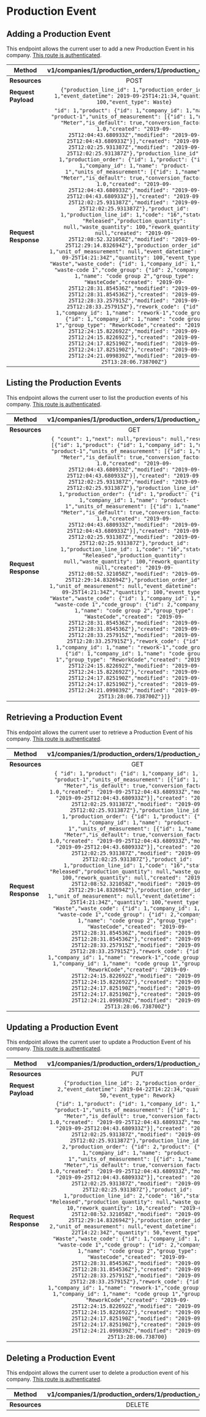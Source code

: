 # Production Event

## Adding a Production Event
This endpoint allows the current user to add a new Production Event in his company. [This route is authenticated](https://github.com/vision-i40/company_service/tree/master/docs/authentication#authenticated-endpoints).

| **Method**            | v1/companies/1/production_orders/1/production_events/     |
|-----------------------|:---------------------:|
| **Resources**         | POST                   |
| **Request Payload**   | `{"production_line_id": 1,"production_order_id": 1,"event_datetime": 2019-09-25T14:21:34,"quantity": 100,"event_type": Waste}` |
| **Request Response**  | `"id": 1,"product": {"id": 1,"company_id": 1,"name": "product-1","units_of_measurement": [{"id": 1,"name": "Meter","is_default": true,"conversion_factor": 1.0,"created": "2019-09-25T12:04:43.680933Z","modified": "2019-09-25T12:04:43.680933Z"}],"created": "2019-09-25T12:02:25.931387Z","modified": "2019-09-25T12:02:25.931387Z"},"production_line_id": 1,"production_order": {"id": 1,"product": {"id": 1,"company_id": 1,"name": "product-1","units_of_measurement": [{"id": 1,"name": "Meter","is_default": true,"conversion_factor": 1.0,"created": "2019-09-25T12:04:43.680933Z","modified": "2019-09-25T12:04:43.680933Z"}],"created": "2019-09-25T12:02:25.931387Z","modified": "2019-09-25T12:02:25.931387Z"},"product_id": 1,"production_line_id": 1,"code": "16","state": "Released","production_quantity": null,"waste_quantity": 100,"rework_quantity": null,"created": "2019-09-25T12:08:52.321058Z","modified": "2019-09-25T12:29:14.832694Z"},"production_order_id": 1,"unit_of_measurement": null,"event_datetime": "2019-09-25T14:21:34Z","quantity": 100,"event_type": "Waste","waste_code": {"id": 1,"company_id": 1,"name": "waste-code 1","code_group": {"id": 2,"company_id": 1,"name": "code group 2","group_type": "WasteCode","created": "2019-09-25T12:28:31.854536Z","modified": "2019-09-25T12:28:31.854536Z"},"created": "2019-09-25T12:28:33.257915Z","modified": "2019-09-25T12:28:33.257915Z"},"rework_code": {"id": 1,"company_id": 1,"name": "rework-1","code_group": {"id": 1,"company_id": 1,"name": "code group 1","group_type": "ReworkCode","created": "2019-09-25T12:24:15.822692Z","modified": "2019-09-25T12:24:15.822692Z"},"created": "2019-09-25T12:24:17.825190Z","modified": "2019-09-25T12:24:17.825190Z"},"created": "2019-09-25T12:24:21.099839Z","modified": "2019-09-25T13:28:06.738700Z"}` |


## Listing the Production Events
This endpoint allows the current user to list the production events of his company. [This route is authenticated](https://github.com/vision-i40/company_service/tree/master/docs/authentication#authenticated-endpoints).

| **Method**            | v1/companies/1/production_orders/1/production_events/     |
|-----------------------|:---------------------:|
| **Resources**         | GET                   |
| **Request Response**  | `{ "count": 1,"next": null,"previous": null,"results": [{"id": 1,"product": {"id": 1,"company_id": 1,"name": "product-1","units_of_measurement": [{"id": 1,"name": "Meter","is_default": true,"conversion_factor": 1.0,"created": "2019-09-25T12:04:43.680933Z","modified": "2019-09-25T12:04:43.680933Z"}],"created": "2019-09-25T12:02:25.931387Z","modified": "2019-09-25T12:02:25.931387Z"},"production_line_id": 1,"production_order": {"id": 1,"product": {"id": 1,"company_id": 1,"name": "product-1","units_of_measurement": [{"id": 1,"name": "Meter","is_default": true,"conversion_factor": 1.0,"created": "2019-09-25T12:04:43.680933Z","modified": "2019-09-25T12:04:43.680933Z"}],"created": "2019-09-25T12:02:25.931387Z","modified": "2019-09-25T12:02:25.931387Z"},"product_id": 1,"production_line_id": 1,"code": "16","state": "Released","production_quantity": null,"waste_quantity": 100,"rework_quantity": null,"created": "2019-09-25T12:08:52.321058Z","modified": "2019-09-25T12:29:14.832694Z"},"production_order_id": 1,"unit_of_measurement": null,"event_datetime": "2019-09-25T14:21:34Z","quantity": 100,"event_type": "Waste","waste_code": {"id": 1,"company_id": 1,"name": "waste-code 1","code_group": {"id": 2,"company_id": 1,"name": "code group 2","group_type": "WasteCode","created": "2019-09-25T12:28:31.854536Z","modified": "2019-09-25T12:28:31.854536Z"},"created": "2019-09-25T12:28:33.257915Z","modified": "2019-09-25T12:28:33.257915Z"},"rework_code": {"id": 1,"company_id": 1,"name": "rework-1","code_group": {"id": 1,"company_id": 1,"name": "code group 1","group_type": "ReworkCode","created": "2019-09-25T12:24:15.822692Z","modified": "2019-09-25T12:24:15.822692Z"},"created": "2019-09-25T12:24:17.825190Z","modified": "2019-09-25T12:24:17.825190Z"},"created": "2019-09-25T12:24:21.099839Z","modified": "2019-09-25T13:28:06.738700Z"}]}` |


## Retrieving a Production Event
This endpoint allows the current user to retrieve a Production Event of his company. [This route is authenticated](https://github.com/vision-i40/company_service/tree/master/docs/authentication#authenticated-endpoints).

| **Method**            | v1/companies/1/production_orders/1/production_events/1/     |
|-----------------------|:---------------------:|
| **Resources**         | GET                   |
| **Request Response**  | `{ "id": 1,"product": {"id": 1,"company_id": 1,"name": "product-1","units_of_measurement": [{"id": 1,"name": "Meter","is_default": true,"conversion_factor": 1.0,"created": "2019-09-25T12:04:43.680933Z","modified": "2019-09-25T12:04:43.680933Z"}],"created": "2019-09-25T12:02:25.931387Z","modified": "2019-09-25T12:02:25.931387Z"},"production_line_id": 1,"production_order": {"id": 1,"product": {"id": 1,"company_id": 1,"name": "product-1","units_of_measurement": [{"id": 1,"name": "Meter","is_default": true,"conversion_factor": 1.0,"created": "2019-09-25T12:04:43.680933Z","modified": "2019-09-25T12:04:43.680933Z"}],"created": "2019-09-25T12:02:25.931387Z","modified": "2019-09-25T12:02:25.931387Z"},"product_id": 1,"production_line_id": 1,"code": "16","state": "Released","production_quantity": null,"waste_quantity": 100,"rework_quantity": null,"created": "2019-09-25T12:08:52.321058Z","modified": "2019-09-25T12:29:14.832694Z"},"production_order_id": 1,"unit_of_measurement": null,"event_datetime": "2019-09-25T14:21:34Z","quantity": 100,"event_type": "Waste","waste_code": {"id": 1,"company_id": 1,"name": "waste-code 1","code_group": {"id": 2,"company_id": 1,"name": "code group 2","group_type": "WasteCode","created": "2019-09-25T12:28:31.854536Z","modified": "2019-09-25T12:28:31.854536Z"},"created": "2019-09-25T12:28:33.257915Z","modified": "2019-09-25T12:28:33.257915Z"},"rework_code": {"id": 1,"company_id": 1,"name": "rework-1","code_group": {"id": 1,"company_id": 1,"name": "code group 1","group_type": "ReworkCode","created": "2019-09-25T12:24:15.822692Z","modified": "2019-09-25T12:24:15.822692Z"},"created": "2019-09-25T12:24:17.825190Z","modified": "2019-09-25T12:24:17.825190Z"},"created": "2019-09-25T12:24:21.099839Z","modified": "2019-09-25T13:28:06.738700Z"}` |


## Updating a Production Event
This endpoint allows the current user to update a Production Event of his company. [This route is authenticated](https://github.com/vision-i40/company_service/tree/master/docs/authentication#authenticated-endpoints).

| **Method**            | v1/companies/1/production_orders/1/production_events/1/     |
|-----------------------|:---------------------:|
| **Resources**         | PUT                   |
| **Request Payload**   | `{"production_line_id": 2,"production_order_id": 2,"event_datetime": 2019-04-22T14:22:34,"quantity": 50,"event_type": Rework}` |
| **Request Response**  | `{"id": 1,"product": {"id": 1,"company_id": 1,"name": "product-1","units_of_measurement": [{"id": 1,"name": "Meter","is_default": true,"conversion_factor": 1.0,"created": "2019-09-25T12:04:43.680933Z","modified": "2019-09-25T12:04:43.680933Z"}],"created": "2019-09-25T12:02:25.931387Z","modified": "2019-09-25T12:02:25.931387Z"},"production_line_id": 2,"production_order": {"id": 2,"product": {"id": 1,"company_id": 1,"name": "product-1","units_of_measurement": [{"id": 1,"name": "Meter","is_default": true,"conversion_factor": 1.0,"created": "2019-09-25T12:04:43.680933Z","modified": "2019-09-25T12:04:43.680933Z"}],"created": "2019-09-25T12:02:25.931387Z","modified": "2019-09-25T12:02:25.931387Z"},"product_id": 1,"production_line_id": 2,"code": "16","state": "Released","production_quantity": null,"waste_quantity": 10,"rework_quantity": 10,"created": "2019-09-25T12:08:52.321058Z","modified": "2019-09-25T12:29:14.832694Z"},"production_order_id": 2,"unit_of_measurement": null,"event_datetime": 2019-04-22T14:22:34Z","quantity": 50,"event_type": "Waste","waste_code": {"id": 1,"company_id": 1,"name": "waste-code 1","code_group": {"id": 2,"company_id": 1,"name": "code group 2","group_type": "WasteCode","created": "2019-09-25T12:28:31.854536Z","modified": "2019-09-25T12:28:31.854536Z"},"created": "2019-09-25T12:28:33.257915Z","modified": "2019-09-25T12:28:33.257915Z"},"rework_code": {"id": 1,"company_id": 1,"name": "rework-1","code_group": {"id": 1,"company_id": 1,"name": "code group 1","group_type": "ReworkCode","created": "2019-09-25T12:24:15.822692Z","modified": "2019-09-25T12:24:15.822692Z"},"created": "2019-09-25T12:24:17.825190Z","modified": "2019-09-25T12:24:17.825190Z"},"created": "2019-09-25T12:24:21.099839Z","modified": "2019-09-25T13:28:06.738700}` |

## Deleting a Production Event
This endpoint allows the current user to delete a production event of his company. [This route is authenticated](https://github.com/vision-i40/company_service/tree/master/docs/authentication#authenticated-endpoints).

| **Method**            | v1/companies/1/production_orders/1/production_events/1/     |
|-----------------------|:---------------------:|
| **Resources**         | DELETE                   |

